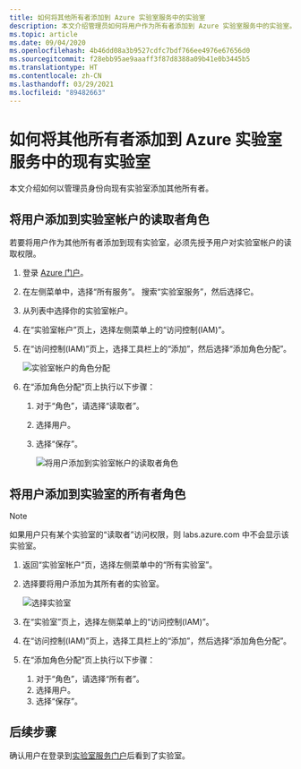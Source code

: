 ```yaml
---
title: 如何将其他所有者添加到 Azure 实验室服务中的实验室
description: 本文介绍管理员如何将用户作为所有者添加到 Azure 实验室服务中的实验室。
ms.topic: article
ms.date: 09/04/2020
ms.openlocfilehash: 4b46dd08a3b9527cdfc7bdf766ee4976e67656d0
ms.sourcegitcommit: f28ebb95ae9aaaff3f87d8388a09b41e0b3445b5
ms.translationtype: HT
ms.contentlocale: zh-CN
ms.lasthandoff: 03/29/2021
ms.locfileid: "89482663"
---
```

# <a name="how-to-add-additional-owners-to-an-existing-lab-in-azure-lab-services"></a>如何将其他所有者添加到 Azure 实验室服务中的现有实验室
本文介绍如何以管理员身份向现有实验室添加其他所有者。

## <a name="add-user-to-the-reader-role-for-the-lab-account"></a>将用户添加到实验室帐户的读取者角色
若要将用户作为其他所有者添加到现有实验室，必须先授予用户对实验室帐户的读取权限。

1. 登录 [Azure 门户](https://portal.azure.com)。
2. 在左侧菜单中，选择“所有服务”。 搜索“实验室服务”，然后选择它。
3. 从列表中选择你的实验室帐户。 
2. 在“实验室帐户”页上，选择左侧菜单上的“访问控制(IAM)”。 
2. 在“访问控制(IAM)”页上，选择工具栏上的“添加”，然后选择“添加角色分配”。

    ![实验室帐户的角色分配 ](./media/how-to-add-user-lab-owner/lab-account-access-control-page.png)
3. 在“添加角色分配”页上执行以下步骤： 
    1. 对于“角色”，请选择“读取者”。 
    2. 选择用户。 
    3. 选择“保存”。 

        ![将用户添加到实验室帐户的读取者角色 ](./media/how-to-add-user-lab-owner/reader-lab-account.png)

## <a name="add-user-to-the-owner-role-for-the-lab"></a>将用户添加到实验室的所有者角色

> [!NOTE]
> 如果用户只有某个实验室的“读取者”访问权限，则 labs.azure.com 中不会显示该实验室。

1. 返回“实验室帐户”页，选择左侧菜单中的“所有实验室”。
2. 选择要将用户添加为其所有者的实验室。 
    
    ![选择实验室 ](./media/how-to-add-user-lab-owner/select-lab.png)    
3. 在“实验室”页上，选择左侧菜单上的“访问控制(IAM)”。
4. 在“访问控制(IAM)”页上，选择工具栏上的“添加”，然后选择“添加角色分配”。
5. 在“添加角色分配”页上执行以下步骤： 
    1. 对于“角色”，请选择“所有者”。 
    2. 选择用户。 
    3. 选择“保存”。 

## <a name="next-steps"></a>后续步骤
确认用户在登录到[实验室服务门户](https://labs.azure.com)后看到了实验室。

